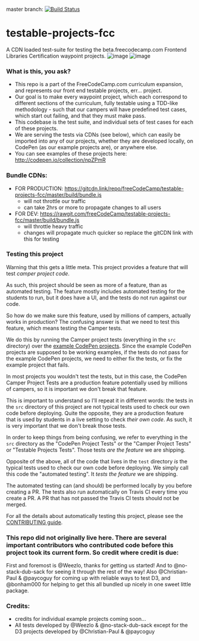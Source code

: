 master branch: [![Build Status](https://travis-ci.org/freeCodeCamp/testable-projects-fcc.svg?branch=master)](https://travis-ci.org/freeCodeCamp/testable-projects-fcc)

# testable-projects-fcc
A CDN loaded test-suite for testing the beta.freecodecamp.com Frontend Libraries Certification waypoint projects.
![image](https://cloud.githubusercontent.com/assets/18563015/26524733/08557ed8-430b-11e7-9861-2d4e8e2806ae.png)
![image](https://cloud.githubusercontent.com/assets/18563015/26524736/2380f3d6-430b-11e7-85cb-45f92b73323c.png)

### What is this, you ask?
- This repo is a part of the FreeCodeCamp.com curriculum expansion, and represents our front end testable projects, err... project.
- Our goal is to make every waypoint project, which each correspond to different sections of the curriculum, fully testable using a TDD-like methodology - such that our campers will have predefined test cases, which start out failing, and that they must make pass.
- This codebase is the test suite, and individual sets of test cases for each of these projects.
- We are serving the tests via CDNs (see below), which can easily be imported into any of our projects, whether they are developed locally, on CodePen (as our example projects are), or anywhere else.
- You can see examples of these projects here: http://codepen.io/collection/npZPmR

### Bundle CDNs:
- FOR PRODUCTION: https://gitcdn.link/repo/freeCodeCamp/testable-projects-fcc/master/build/bundle.js
  - will not throttle our traffic
  - can take 2hrs or more to propagate changes to all users
- FOR DEV: https://rawgit.com/freeCodeCamp/testable-projects-fcc/master/build/bundle.js
  - will throttle heavy traffic
  - changes will propagate much quicker so replace the gitCDN link with this for testing

### Testing this project
Warning that this gets a little meta. This project provides a feature that will
test *camper project code*.

As such, this project should be seen as more of a feature, than as automated
testing. The feature mostly includes automated testing for the students to
run, but it does have a UI, and the tests do not run against our code.

So how do we make sure this feature, used by millions of campers, actually works
in production? The confusing answer is that we need to test this feature, which
means testing the Camper tests.

We do this by running the Camper project tests (everything in the `src`
directory) over the
[example CodePen projects](http://codepen.io/collection/npZPmR). Since the
example CodePen projects are supposed to be working examples, if the
tests do not pass for the example CodePen projects, we need to either fix the tests,
or fix the example project that fails.

In most projects you wouldn't test the tests, but in this case, the CodePen
Camper Project Tests are a production feature potentially used by millions of
campers, so it is important we don't break that feature.

This is important to understand so I'll repeat it in different words: the tests
in the `src` directory of this project are not typical tests used to check our
own code before deploying. Quite the opposite, they are a production feature
that is used by students in a live setting to check *their own code*.
As such, it is very important that we don't break those tests.

In order to keep things from being confusing, we refer to everything in the
`src` directory as the "CodePen Project Tests" or the "Camper Project Tests" or
"Testable Projects Tests". Those tests *are the feature* we are shipping.

Opposite of the above, all of the code that lives in the `test` directory *is*
the typical tests used to check our own code before deploying. We simply call
this code the "automated testing". It *tests the feature* we are shipping.

The automated testing can (and should) be performed locally by you before
creating a PR. The tests also run automatically on Travis CI every time you
create a PR. A PR that has not passed the Travis CI tests should not be merged.

For all the details about automatically testing this project, please see the
[CONTRIBUTING guide](CONTRIBUTING.md).

### This repo did not originally live here. There are several important contributors who contributed code before this project took its current form. So credit where credit is due:
First and foremost is @Weezlo, thanks for getting us started! And to @no-stack-dub-sack for seeing it through the rest of the way! Also @Christian-Paul & @paycoguy for coming up with reliable ways to test D3, and @bonham000 for helping to get this all bundled up nicely in one sweet little package.

### Credits:
- credits for individual example projects coming soon...
- All tests developed by @Weezlo & @no-stack-dub-sack except for the D3 projects developed by @Christian-Paul & @paycoguy
